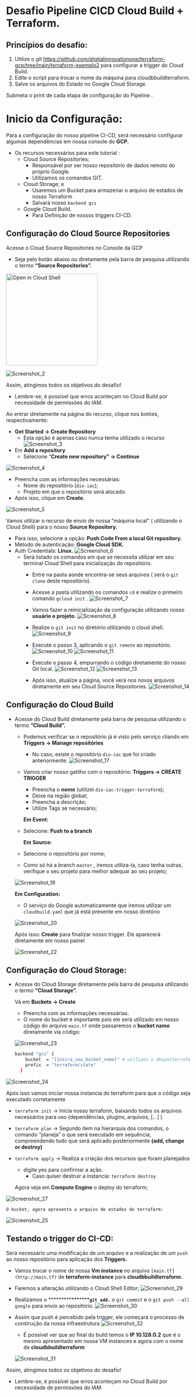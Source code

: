 # Desafio Pipeline CICD Cloud Build + Terraform.

## Princípios do desafio:
1. Utilize o git https://github.com/digitalinnovationone/terraform-gcp/tree/main/terraform-exemplo2 para configurar a trigger do Cloud Build.
2. Edite o script para trocar o nome da máquina para cloudbbuildterraform.
3. Salve os arquivos do Estado no Google Cloud Storage.

Submeta o print de cada etapa de configuração do Pipeline .

# Inicio da Configuração: 

Para a configuração do nosso pipeline CI-CD, será necessário configurar algumas dependências em nossa console do **GCP.**

- Os recursos necessários para este tutorial :
    - Cloud Source Repositories;
        - Responsável por ser nosso repositório de dados remoto do próprio Google.
        - Utilizamos os comandos GIT.
    - Cloud Storage; e
        - Usaremos um Bucket para armazenar o arquivo de estados de nosso Terraform
        - Salvará nosso `backend gcs`
    - Google Cloud Build.
        - Para Definição de nossos triggers CI-CD.

## Configuração do Cloud Source Repositories

Acesse o Cloud Source Repositories no Console da GCP

- Seja pelo botão abaixo ou diretamente pela barra de pesquisa utilizando o termo **“Source Repositories”.**

<a href="https://console.cloud.google.com/flows/enableapi?apiid=sourcerepo.googleapis.com&%3Bredirect=https%3A%2F%2Fcloud.google.com%2Fsource-repositories%2Fdocs%2Fcreate-code-repository&hl=pt-br&_ga=2.81496222.848313426.1674099253-1827423088.1669521052&_gac=1.149136196.1673051841.CjwKCAiAqt-dBhBcEiwATw-ggAy3j7wawfYOCb5bObxeLKcUxOP1jRcsDajHtocTfymazNtuV8mNkBoCswUQAvD_BwE">
<img alt="Open in Cloud Shell" src ="https://user-images.githubusercontent.com/32373902/210641943-86dc6428-dfaf-4391-a472-758d91af0533.png" width=250 ></a>

![Screenshot_2](https://user-images.githubusercontent.com/32373902/213400737-c2223669-c1f2-43f4-801a-40a934ba83b7.png)

Assim, atingimos todos os objetivos do desafio!

 - Lembre-se, é possível que erros aconteçam no Cloud Build por necessidade de permissões do IAM.

Ao entrar diretamente na página do recurso, clique  nos botões, respectivamente:

- **Get Started → Create Repository**
    - Esta opção é apenas caso nunca tenha utilizado o recurso
![Screenshot_3](https://user-images.githubusercontent.com/32373902/213400740-c3c463b7-2ca7-4615-8273-04568eebc06e.png)
- Em **Add a repository**
    - Selecione “**Create new repository” → Continue**
 
![Screenshot_4](https://user-images.githubusercontent.com/32373902/213400741-c2f6635b-7c48-4859-8e21-0aab07417358.png)
- Preencha com as informações necessárias:
    - Nome do repositório (`dio-iac`);
    - Projeto em que o repositório será alocado.
- Após isso, clique em **Create.**

![Screenshot_5](https://user-images.githubusercontent.com/32373902/213400745-a8216a4a-be61-420f-a9d0-7fd62510b22a.png)


Vamos utilizar o recurso de envio de nossa “máquina local” ( utilizando o Cloud Shell) para o nosso **Source Repository.**

- Para isso, selecione a opção: **Push Code From a local Git repository.**
- Método de autenticação: **Google Cloud SDK.**
- Auth Credentials: **Linux.**
![Screenshot_6](https://user-images.githubusercontent.com/32373902/213400746-8675d09c-2536-4fb5-9583-5ec3b4fe54dc.png)
    - Será listado os comandos em que se necessita utilizar em seu terminal Cloud Shell para inicialização do repositório.
        - Entre na pasta aonde encontra-se seus arquivos ( será o `git clone` deste repositório).
        - Acesse a pasta utilizando os comandos `cd` e realize o primeiro comando `gcloud init` .
        ![Screenshot_7](https://user-images.githubusercontent.com/32373902/213400748-133d1761-185b-4e80-b892-499f9e39916c.png)
        
        - Vamos fazer a reinicialização da configuração utilizando nosso **usuário e projeto.**
        ![Screenshot_8](https://user-images.githubusercontent.com/32373902/213400751-62519978-2cfc-4f09-9d88-2cbda7a0253f.png)
        
        - Realize o `git init` no diretório utilizando o cloud shell.
        ![Screenshot_9](https://user-images.githubusercontent.com/32373902/213400758-65eb1407-2b8c-4fca-9897-ce17e8b1934d.png)
        
        - Execute o passo 3, aplicando o `git remote` ao repositório.
        ![Screenshot_10](https://user-images.githubusercontent.com/32373902/213400762-a91b9b63-d97f-4117-9ce4-eb0d07c5e407.png)
        ![Screenshot_11](https://user-images.githubusercontent.com/32373902/213400764-ae3bbc10-ab85-45cf-829f-ffbd8fc946bd.png)
        
        - Execute o passo 4, empurrando o código diretamente do nosso Git local.
        ![Screenshot_12](https://user-images.githubusercontent.com/32373902/213400766-e7cbfac4-232e-4c14-bee1-28ba5807d81d.png)
        ![Screenshot_13](https://user-images.githubusercontent.com/32373902/213400770-903c9b95-7c3a-4e84-89a6-6375f587da2e.png)
        
        - Após isso, atualize a página, você verá nos novos arquivos diretamente em seu Cloud Source Repositories.
![Screenshot_14](https://user-images.githubusercontent.com/32373902/213400773-61091c5d-5fbe-4bad-93ad-487ab20a65ec.png)
    

## Configuração do Cloud Build

- Acesse do Cloud Build diretamente pela barra de pesquisa utilizando o termo **“Cloud Build”.**
    - Podemos verificar se o repositório já é visto pelo serviço cliando em **Triggers → Manage repositóries**
        - No caso, existe o repositório `dio-iac` que foi criado anteriormente.
![Screenshot_17](https://user-images.githubusercontent.com/32373902/213400777-498ac022-c0ea-4c30-8cea-294c01c2977e.png)

    - Vamos criar nosso gatilho com o repositório: **Triggers → CREATE TRIGGER**
        - Preencha o **nome** (utilizei `dio-iac-trigger-terraform`);
        - Deixe na região global;
        - Preencha a descrição;
        - Utilize Tags se necessário;

       **Em Event:** 
    
    - Selecione: **Push to a branch**
    
       **********Em Source:**********
    
    - Selecione o repositório por nome;
    - Como só há a branch `master` , iremos utiliza-la, caso tenha outras, verifique o seu projeto para melhor adequar ao seu projeto;
    
    
    ![Screenshot_19](https://user-images.githubusercontent.com/32373902/213400782-0ac257b0-585f-41c4-820c-359cc413f29e.png)
    
    **Em Configuration:**
    
    - O serviço do Google automaticamente que iremos utilizar um `cloudbuild.yaml` que já está presente em nosso diretório
    
    ![Screenshot_20](https://user-images.githubusercontent.com/32373902/213400785-ade6475a-750c-4f8e-bde9-f1af87e4b2dc.png) 
    
    Após isso: **Create** para finalizar nosso trigger. Ele aparecerá diretamente em nosso painel
    
           

    ![Screenshot_22](https://user-images.githubusercontent.com/32373902/213400787-b7c4b233-bb8b-45f9-a7ee-715ee4d8cdd3.png)

## Configuração do Cloud Storage:

- Acesse do Cloud Storage diretamente pela barra de pesquisa utilizando o termo **“Cloud Storage”.**
    
    Vá em **Buckets → Create** 
    
    - Preencha com as informações necessárias.
    - O nome do bucket é importante pois ele será utilizado em nosso código do arquivo `main.tf` onde passaremos o **bucket name** diretamente via código:
    
   ![Screenshot_23](https://user-images.githubusercontent.com/32373902/213404486-7c118a26-9b3d-4ae3-bf45-49a829f55a3a.png)
 
    
    ```bash
    backend "gcs" {
        bucket  = "[insira_seu_bucket_name]" # utilizei o desyncterraform
        prefix  = "terraform/state"
      }
    ```
   
   
![Screenshot_24](https://user-images.githubusercontent.com/32373902/213400791-5ea8523f-9706-4bc4-b331-3ef1700e9c61.png)
   
   
Após isso vamos iniciar nossa instancia do terraform para que o código seja executado corretamente

- `terraform init` → Inicia nosso terraform, baixando todos os arquivos necessários para uso (dependências, plugins, arquivos,  [...] )
- `terraform plan` → Segundo item na hierarquia dos comandos, o comando “planeja” o que será executado em sequência, compreendendo tudo que será aplicado posteriormente **(add, change or destroy)**
- `terraform apply` → Realiza a criação dos recursos que foram planejados
    - digite yes para confirmar a ação.
        - Caso quiser destruir a instancia: `terraform destroy`
    
    Agora veja em **Compute Engine** o deploy do terraform;
    
![Screenshot_27](https://user-images.githubusercontent.com/32373902/213400794-24bc3afe-6768-4475-864c-350d9bc651c0.png)    
    
    O bucket, agora apresenta o arquivo de estados do terraform:
    
![Screenshot_25](https://user-images.githubusercontent.com/32373902/213400792-6a9a1f24-b1b2-49e2-bd1a-545e9ffc4dbf.png)


## Testando o trigger do CI-CD:

Será necessário uma modificação de um arquivo e a realização de um `push` ao nosso repositório para aplicação dos **Triggers.**

- Vamos trocar o nome de nossa **Vm instance** no arquivo `[main.tf](http://main.tf)` de **************************************terraform-instance************************************** para **cloudbbuildterraform.**
- Faremos a alteração utilizando o Cloud Shell Editor;
![Screenshot_29](https://user-images.githubusercontent.com/32373902/213400800-b5533f25-2039-4bd6-851b-dd116e969328.png)
- Realizamos o ******************`git add.`**  o `git commit` e o `git push --all google` para envio ao repositório.
![Screenshot_30](https://user-images.githubusercontent.com/32373902/213400803-e57fbde2-46de-4b9e-88ba-de5eec1f0258.png)
- Assim que push é percebido pela trigger, ele começará o processo de construção da nossa infraestrutura
![Screenshot_32](https://user-images.githubusercontent.com/32373902/213400809-c4c51054-8adc-4fa5-9ba8-edecdf575d4c.png)

    - É possivel ver que ao final do build temos  o **IP 10.128.0.2** que é o mesmo apresentado em nossa VM instances e agora com o nome de **cloudbbuildterraform**
    
   ![Screenshot_31](https://user-images.githubusercontent.com/32373902/213400805-f13834a1-8044-49e4-aa0e-022831988f79.png)
    


Assim, atingimos todos os objetivos do desafio!

 - Lembre-se, é possível que erros aconteçam no Cloud Build por necessidade de permissões do IAM

